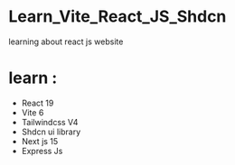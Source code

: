 # Learn_Vite_React_JS_Shdcn
 learning about react js website 
# learn :
- React 19
- Vite 6
- Tailwindcss V4
- Shdcn ui library
- Next js 15
- Express Js
